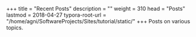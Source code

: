 +++
title = "Recent Posts"
description = ""
weight = 310
head = "<label>Posts</label>"
lastmod = 2018-04-27
typora-root-url = "/home/agni/SoftwareProjects/Sites/tutorial/static/"
+++
Posts on various topics.

